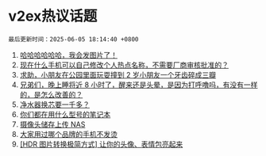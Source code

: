 # v2ex热议话题

`最后更新时间：2025-06-05 18:14:40 +0800`

1. [哈哈哈哈哈哈，我会发图片了！](https://www.v2ex.com/t/1136498)
1. [现在什么手机可以自己修改个人热点名称，不需要厂商审核批准的？](https://www.v2ex.com/t/1136532)
1. [求助，小朋友在公园里面玩耍撞到 2 岁小朋友一个牙齿碎成三瓣](https://www.v2ex.com/t/1136566)
1. [兄弟们，晚上睡将近 8 小时了，醒来还是头晕，是因为打呼噜吗，有没有一样的，是怎么改善的？](https://www.v2ex.com/t/1136430)
1. [净水器换芯要一千多？](https://www.v2ex.com/t/1136476)
1. [你们都在用什么型号的笔记本](https://www.v2ex.com/t/1136393)
1. [摄像头储存上传 NAS](https://www.v2ex.com/t/1136481)
1. [大家用过哪个品牌的手机不发烫](https://www.v2ex.com/t/1136445)
1. [[HDR 图片转换极简方式] 让你的头像、表情包亮起来](https://www.v2ex.com/t/1136577)

